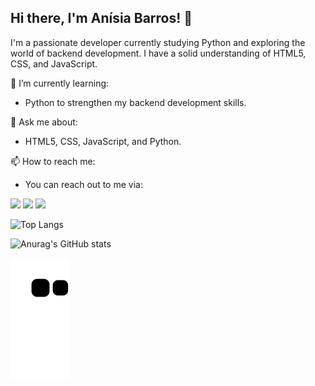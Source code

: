 ## Hi there, I'm Anísia Barros! 👋

I'm a passionate developer currently studying Python and exploring the world of backend development. I have a solid understanding of HTML5, CSS, and JavaScript.

🌱 I’m currently learning:
- Python to strengthen my backend development skills.

💬 Ask me about:
- HTML5, CSS, JavaScript, and Python.

📫 How to reach me:
- You can reach out to me via:

<div> 
  
  <a href="https://instagram.com/anisiabarros1" target="_blank"><img src="https://img.shields.io/badge/-Instagram-%23E4405F?style=for-the-badge&logo=instagram&logoColor=white" target="_blank"></a>
 	  <a href = "mailto:anisia.barros@gmail.com"><img src="https://img.shields.io/badge/-Gmail-%23333?style=for-the-badge&logo=gmail&logoColor=white" target="_blank"></a>
  <a href="https://www.linkedin.com/in/anisiabarros" target="_blank"><img src="https://img.shields.io/badge/-LinkedIn-%230077B5?style=for-the-badge&logo=linkedin&logoColor=white" target="_blank"></a> 
  
</div>

![Top Langs](https://github-readme-stats.vercel.app/api/top-langs/?username=anisiabarros&hide_progress=true)

![Anurag's GitHub stats](https://github-readme-stats.vercel.app/api?username=anisiabarros&show_icons=true&theme=radical)




  ![Snake animation](https://github.com/anisiabarros/anisiabarros/blob/output/github-contribution-grid-snake.svg)
